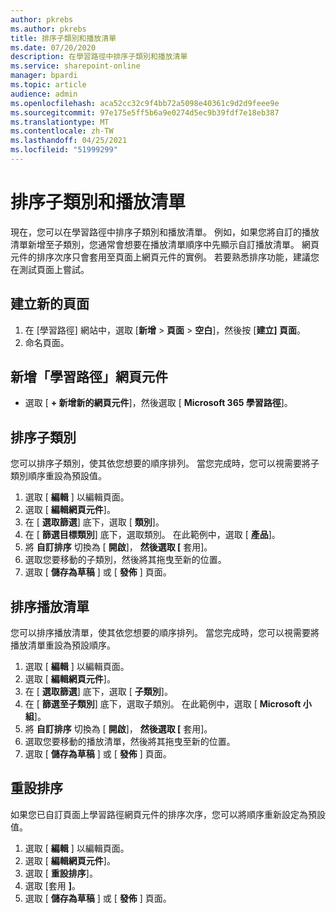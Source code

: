 ```yaml
---
author: pkrebs
ms.author: pkrebs
title: 排序子類別和播放清單
ms.date: 07/20/2020
description: 在學習路徑中排序子類別和播放清單
ms.service: sharepoint-online
manager: bpardi
ms.topic: article
audience: admin
ms.openlocfilehash: aca52cc32c9f4bb72a5098e40361c9d2d9feee9e
ms.sourcegitcommit: 97e175e5ff5b6a9e0274d5ec9b39fdf7e18eb387
ms.translationtype: MT
ms.contentlocale: zh-TW
ms.lasthandoff: 04/25/2021
ms.locfileid: "51999299"
---
```

# <a name="sort-subcategories-and-playlists"></a>排序子類別和播放清單

現在，您可以在學習路徑中排序子類別和播放清單。 例如，如果您將自訂的播放清單新增至子類別，您通常會想要在播放清單順序中先顯示自訂播放清單。 網頁元件的排序次序只會套用至頁面上網頁元件的實例。 若要熟悉排序功能，建議您在測試頁面上嘗試。 

## <a name="create-a-new-page"></a>建立新的頁面
1. 在 [學習路徑] 網站中，選取 [**新增**  >  **頁面**  >  **空白**]，然後按 [**建立] 頁面**。
2. 命名頁面。

## <a name="add-the-learning-pathways-web-part"></a>新增「學習路徑」網頁元件
- 選取 [ **+ 新增新的網頁元件**]，然後選取 [ **Microsoft 365 學習路徑**]。
 
## <a name="sort-subcategories"></a>排序子類別
您可以排序子類別，使其依您想要的順序排列。 當您完成時，您可以視需要將子類別順序重設為預設值。  
1. 選取 [ **編輯** ] 以編輯頁面。
2. 選取 [ **編輯網頁元件**]。
3. 在 [ **選取篩選**] 底下，選取 [ **類別**]。 
4. 在 [ **篩選目標類別**] 底下，選取類別。 在此範例中，選取 [ **產品**]。 
5. 將 **自訂排序** 切換為 [ **開啟**]， **然後選取 [** 套用]。 
6. 選取您要移動的子類別，然後將其拖曳至新的位置。 
7. 選取 [ **儲存為草稿** ] 或 [ **發佈** ] 頁面。 

## <a name="sort-playlists"></a>排序播放清單
您可以排序播放清單，使其依您想要的順序排列。 當您完成時，您可以視需要將播放清單重設為預設順序。  
1. 選取 [ **編輯** ] 以編輯頁面。
2. 選取 [ **編輯網頁元件**]。
3. 在 [ **選取篩選**] 底下，選取 [ **子類別**]。 
4. 在 [ **篩選至子類別**] 底下，選取子類別。 在此範例中，選取 [ **Microsoft 小組**]。
5. 將 **自訂排序** 切換為 [ **開啟**]， **然後選取 [** 套用]。 
6. 選取您要移動的播放清單，然後將其拖曳至新的位置。 
7. 選取 [ **儲存為草稿** ] 或 [ **發佈** ] 頁面。 

## <a name="reset-sort"></a>重設排序
如果您已自訂頁面上學習路徑網頁元件的排序次序，您可以將順序重新設定為預設值。  
1. 選取 [ **編輯** ] 以編輯頁面。
2. 選取 [ **編輯網頁元件**]。
3. 選取 [ **重設排序**]。 
4. 選取 [套用 **]**。 
5. 選取 [ **儲存為草稿** ] 或 [ **發佈** ] 頁面。 

